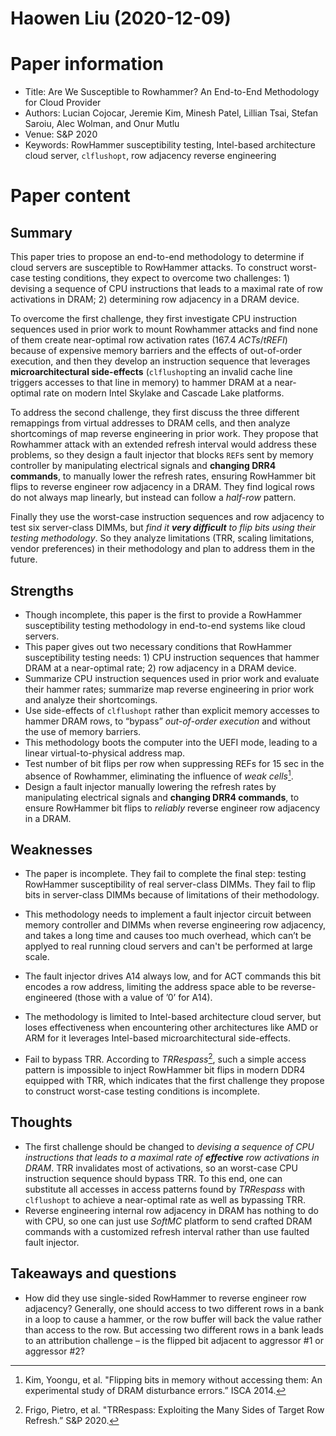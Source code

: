 # Haowen Liu (2020-12-09)

# Paper information

- Title: Are We Susceptible to Rowhammer? An End-to-End Methodology for Cloud Provider
- Authors: Lucian Cojocar, Jeremie Kim, Minesh Patel, Lillian Tsai, Stefan Saroiu, Alec Wolman, and Onur Mutlu
- Venue: S&P 2020
- Keywords: RowHammer susceptibility testing, Intel-based architecture cloud server, `clflushopt`, row adjacency reverse engineering

# Paper content

## Summary

This paper tries to propose an end-to-end methodology to determine if cloud servers are susceptible to RowHammer attacks. To construct worst-case testing conditions, they expect to overcome two challenges: 1) devising a sequence of CPU instructions that leads to a maximal rate of row activations in DRAM; 2) determining row adjacency in a DRAM device.

To overcome the first challenge, they first investigate CPU instruction sequences used in prior work to mount Rowhammer attacks and find none of them create near-optimal row activation rates ($167.4$ $ACTs/tREFI$) because of expensive memory barriers and the effects of out-of-order execution, and then they develop an instruction sequence that leverages **microarchitectural side-effects** (`clflushopt`ing an invalid cache line triggers accesses to that line in memory) to hammer DRAM at a near-optimal rate on modern Intel Skylake and Cascade Lake platforms.

To address the second challenge, they first discuss the three different remappings from virtual addresses to DRAM cells, and then analyze shortcomings of map reverse engineering in prior work. They propose that Rowhammer attack with an extended refresh interval would address these problems, so they design a fault injector that blocks `REF`s sent by memory controller by manipulating electrical signals and **changing DRR4 commands**, to manually lower the refresh rates, ensuring RowHammer bit flips to reverse engineer row adjacency in a DRAM. They find logical rows do not always map linearly, but instead can follow a *half-row* pattern.

Finally they use the worst-case instruction sequences and row adjacency to test six server-class DIMMs, but *find it **very difficult** to flip bits using their testing methodology*. So they analyze limitations (TRR, scaling limitations, vendor preferences) in their methodology and plan to address them in the future.


## Strengths

- Though incomplete, this paper is the first to provide a RowHammer susceptibility testing methodology in end-to-end systems like cloud servers.
- This paper gives out two necessary conditions that RowHammer susceptibility testing needs: 1) CPU instruction sequences that hammer DRAM at a near-optimal rate; 2) row adjacency in a DRAM device.
- Summarize CPU instruction sequences used in prior work and evaluate their hammer rates; summarize map reverse engineering in prior work and analyze their shortcomings.
- Use side-effects of `clflushopt` rather than explicit memory accesses to hammer DRAM rows, to “bypass” *out-of-order execution* and without the use of memory barriers.
- This methodology boots the computer into the UEFI mode, leading to a linear virtual-to-physical address map.
- Test number of bit flips per row when suppressing REFs for $15$ sec in the absence of Rowhammer, eliminating the influence of *weak cells*[^1].
- Design a fault injector manually lowering the refresh rates by manipulating electrical signals and **changing DRR4 commands**, to ensure RowHammer bit flips to *reliably* reverse engineer row adjacency in a DRAM.

## Weaknesses

- The paper is incomplete. They fail to complete the final step: testing RowHammer susceptibility of real server-class DIMMs. They fail to flip bits in server-class DIMMs because of limitations of their methodology.
- This methodology needs to implement a fault injector circuit between memory controller and DIMMs when reverse engineering row adjacency, and takes a long time and causes too much overhead, which can’t be applyed to real running cloud servers and can't be performed at large scale.

- The fault injector drives A14 always low, and for ACT commands this bit encodes a row address, limiting the address space able to be reverse-engineered (those with a value of ’0’ for A14).
- The methodology is limited to Intel-based architecture cloud server, but loses effectiveness when encountering other architectures like AMD or ARM for it leverages Intel-based microarchitectural side-effects.
- Fail to bypass TRR. According to *TRRespass*[^2], such a simple access pattern is impossible to inject RowHammer bit flips in modern DDR4 equipped with TRR, which indicates that the first challenge they propose to construct worst-case testing conditions is incomplete.

## Thoughts
- The first challenge should be changed to *devising a sequence of CPU instructions that leads to a maximal rate of **effective** row activations in DRAM*. TRR invalidates most of activations, so an worst-case CPU instruction sequence should bypass TRR. To this end, one can substitute all accesses in access patterns found by *TRRespass* with `clflushopt` to achieve a near-optimal rate as well as bypassing TRR.
- Reverse engineering internal row adjacency in DRAM has nothing to do with CPU, so one can just use *SoftMC* platform to send crafted DRAM commands with a customized refresh interval rather than use faulted fault injector.

## Takeaways and questions

- How did they use single-sided RowHammer to reverse engineer row adjacency? Generally, one should access to two different rows in a bank in a loop to cause a hammer, or the row buffer will back the value rather than access to the row. But accessing two different rows in a bank leads to an attribution challenge – is the flipped bit adjacent to aggressor #1 or aggressor #2?



[^1]: Kim, Yoongu, et al. "Flipping bits in memory without accessing them: An experimental study of DRAM disturbance errors.” ISCA 2014.
[^2]: Frigo, Pietro, et al. "TRRespass: Exploiting the Many Sides of Target Row Refresh.” S&P 2020.